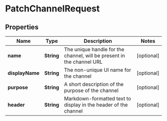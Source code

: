 

# PatchChannelRequest


## Properties

| Name | Type | Description | Notes |
|------------ | ------------- | ------------- | -------------|
|**name** | **String** | The unique handle for the channel, will be present in the channel URL |  [optional] |
|**displayName** | **String** | The non-unique UI name for the channel |  [optional] |
|**purpose** | **String** | A short description of the purpose of the channel |  [optional] |
|**header** | **String** | Markdown-formatted text to display in the header of the channel |  [optional] |



